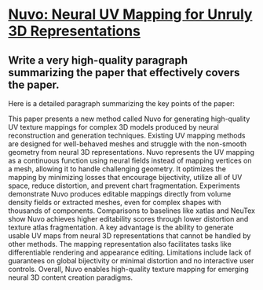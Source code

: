 # [Nuvo: Neural UV Mapping for Unruly 3D Representations](https://arxiv.org/abs/2312.05283)

## Write a very high-quality paragraph summarizing the paper that effectively covers the paper.

 Here is a detailed paragraph summarizing the key points of the paper:

This paper presents a new method called Nuvo for generating high-quality UV texture mappings for complex 3D models produced by neural reconstruction and generation techniques. Existing UV mapping methods are designed for well-behaved meshes and struggle with the non-smooth geometry from neural 3D representations. Nuvo represents the UV mapping as a continuous function using neural fields instead of mapping vertices on a mesh, allowing it to handle challenging geometry. It optimizes the mapping by minimizing losses that encourage bijectivity, utilize all of UV space, reduce distortion, and prevent chart fragmentation. Experiments demonstrate Nuvo produces editable mappings directly from volume density fields or extracted meshes, even for complex shapes with thousands of components. Comparisons to baselines like xatlas and NeuTex show Nuvo achieves higher editability scores through lower distortion and texture atlas fragmentation. A key advantage is the ability to generate usable UV maps from neural 3D representations that cannot be handled by other methods. The mapping representation also facilitates tasks like differentiable rendering and appearance editing. Limitations include lack of guarantees on global bijectivity or minimal distortion and no interactive user controls. Overall, Nuvo enables high-quality texture mapping for emerging neural 3D content creation paradigms.
